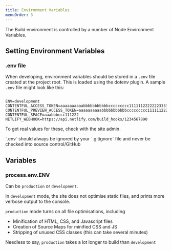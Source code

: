 ```yaml
---
title: Environment Variables
menuOrder: 3
---
```


The Build environment is controlled by a number of Node Environment Variables.

## Setting Environment Variables

### .env file

When developing, environment variables should be stored in a `.env` file created at the project root. This is loaded using the dotenv plugin. A sample `.env` file might look like this:

```

ENV=development
CONTENTFUL_ACCESS_TOKEN=aaaaaaaaaabbbbbbbbbbbccccccccc11111122222223333333
CONTENTFUL_PREVIEW_ACCESS_TOKEN=aaaaaaaaaabbbbbbbbbbbccccccccc11111122222223333333
CONTENTFUL_SPACE=aaabbbccc111222
NETLIFY_WEBHOOK=https://api.netlify.com/build_hooks/1234567890

```
To get real values for these, check with the site admin.

<div class="alert-danger">`.env` should always be ignored by your `.gitignore` file and never be checked into source control/GitHub</div>


## Variables

### process.env.ENV

Can be `production` or `development`.

In `development` mode, the site does not optimise static files, and prints more verbose output to the console.

`production` mode turns on all file optimisations, including
- Minification of HTML, CSS, and Javascript files
- Creation of Source Maps for minified CSS and JS
- Stripping of unused CSS classes (this can take several minutes)

Needless to say, `production` takes a lot longer to build than `development`
